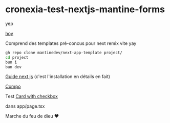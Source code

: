 # cronexia-test-nextjs-mantine-forms

yep

[hoy](https://mantine.dev/)

Comprend des templates pré-concus pour next remix vite yay

```bash
gh repo clone mantinedev/next-app-template project/
cd project
bun i
bun dev
```

[Guide next js](https://mantine.dev/guides/next/)
(c'est l'installation en détails en fait)

[Compo](https://ui.mantine.dev/)

Test [Card with checkbox](https://ui.mantine.dev/category/inputs/#checkbox-card)

dans app/page.tsx

Marche du feu de dieu ❤️

